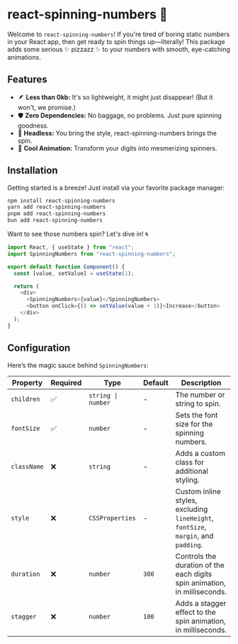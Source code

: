# react-spinning-numbers 🎉

Welcome to `react-spinning-numbers`! If you're tired of boring static numbers in your React app, then get ready to spin things up—literally! This package adds some serious ✨ pizzazz ✨ to your numbers with smooth, eye-catching animations.

## Features

- 🪶 **Less than 0kb:** It's so lightweight, it might just disappear! (But it won't, we promise.)
- 🛡️ **Zero Dependencies:** No baggage, no problems. Just pure spinning goodness.
- 🦴 **Headless:** You bring the style, react-spinning-numbers brings the spin.
- 🎨 **Cool Animation:** Transform your digits into mesmerizing spinners.

## Installation

Getting started is a breeze! Just install via your favorite package manager:

```bash
npm install react-spinning-numbers
yarn add react-spinning-numbers
pnpm add react-spinning-numbers
bun add react-spinning-numbers
```

Want to see those numbers spin? Let's dive in! 🌀

```javascript
import React, { useState } from "react";
import SpinningNumbers from "react-spinning-numbers";

export default function Component() {
  const [value, setValue] = useState(1);

  return (
    <div>
      <SpinningNumbers>{value}</SpinningNumbers>
      <button onClick={() => setValue(value + 1)}>Increase</button>
    </div>
  );
}
```

## Configuration

Here’s the magic sauce behind `SpinningNumbers`:

| Property    | Required | Type               | Default | Description                                                                        |
| ----------- | -------- | ------------------ | ------- | ---------------------------------------------------------------------------------- |
| `children`  | ✅       | `string \| number` | -       | The number or string to spin.                                                      |
| `fontSize`  | ✅       | `number`           | -       | Sets the font size for the spinning numbers.                                       |
| `className` | ❌       | `string`           | -       | Adds a custom class for additional styling.                                        |
| `style`     | ❌       | `CSSProperties`    | -       | Custom inline styles, excluding `lineHeight`, `fontSize`, `margin`, and `padding`. |
| `duration`  | ❌       | `number`           | `300`   | Controls the duration of the each digits spin animation, in milliseconds.          |
| `stagger`   | ❌       | `number`           | `100`   | Adds a stagger effect to the spin animation, in milliseconds.                      |
